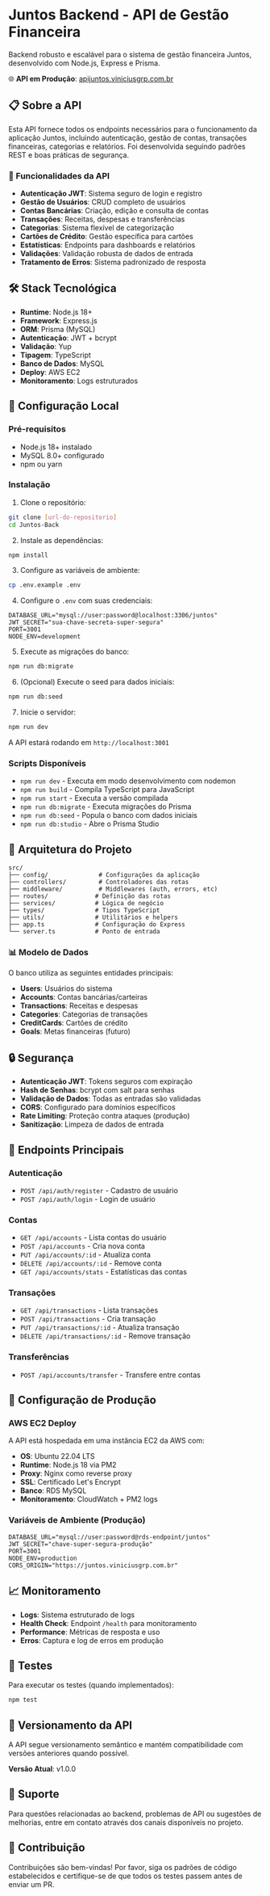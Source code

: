 # Juntos Backend - API de Gestão Financeira

Backend robusto e escalável para o sistema de gestão financeira Juntos, desenvolvido com Node.js, Express e Prisma.

🌐 **API em Produção**: [apijuntos.viniciusgrp.com.br](https://apijuntos.viniciusgrp.com.br/)

## 📋 Sobre a API

Esta API fornece todos os endpoints necessários para o funcionamento da aplicação Juntos, incluindo autenticação, gestão de contas, transações financeiras, categorias e relatórios. Foi desenvolvida seguindo padrões REST e boas práticas de segurança.

### 🔧 Funcionalidades da API

- **Autenticação JWT**: Sistema seguro de login e registro
- **Gestão de Usuários**: CRUD completo de usuários
- **Contas Bancárias**: Criação, edição e consulta de contas
- **Transações**: Receitas, despesas e transferências
- **Categorias**: Sistema flexível de categorização
- **Cartões de Crédito**: Gestão específica para cartões
- **Estatísticas**: Endpoints para dashboards e relatórios
- **Validações**: Validação robusta de dados de entrada
- **Tratamento de Erros**: Sistema padronizado de resposta

## 🛠️ Stack Tecnológica

- **Runtime**: Node.js 18+
- **Framework**: Express.js
- **ORM**: Prisma (MySQL)
- **Autenticação**: JWT + bcrypt
- **Validação**: Yup
- **Tipagem**: TypeScript
- **Banco de Dados**: MySQL
- **Deploy**: AWS EC2
- **Monitoramento**: Logs estruturados

## 🚀 Configuração Local

### Pré-requisitos
- Node.js 18+ instalado
- MySQL 8.0+ configurado
- npm ou yarn

### Instalação

1. Clone o repositório:
```bash
git clone [url-do-repositorio]
cd Juntos-Back
```

2. Instale as dependências:
```bash
npm install
```

3. Configure as variáveis de ambiente:
```bash
cp .env.example .env
```

4. Configure o `.env` com suas credenciais:
```env
DATABASE_URL="mysql://user:password@localhost:3306/juntos"
JWT_SECRET="sua-chave-secreta-super-segura"
PORT=3001
NODE_ENV=development
```

5. Execute as migrações do banco:
```bash
npm run db:migrate
```

6. (Opcional) Execute o seed para dados iniciais:
```bash
npm run db:seed
```

7. Inicie o servidor:
```bash
npm run dev
```

A API estará rodando em `http://localhost:3001`

### Scripts Disponíveis

- `npm run dev` - Executa em modo desenvolvimento com nodemon
- `npm run build` - Compila TypeScript para JavaScript
- `npm run start` - Executa a versão compilada
- `npm run db:migrate` - Executa migrações do Prisma
- `npm run db:seed` - Popula o banco com dados iniciais
- `npm run db:studio` - Abre o Prisma Studio

## 📁 Arquitetura do Projeto

```
src/
├── config/              # Configurações da aplicação
├── controllers/         # Controladores das rotas
├── middleware/          # Middlewares (auth, errors, etc)
├── routes/             # Definição das rotas
├── services/           # Lógica de negócio
├── types/              # Tipos TypeScript
├── utils/              # Utilitários e helpers
├── app.ts              # Configuração do Express
└── server.ts           # Ponto de entrada
```

### 📊 Modelo de Dados

O banco utiliza as seguintes entidades principais:

- **Users**: Usuários do sistema
- **Accounts**: Contas bancárias/carteiras
- **Transactions**: Receitas e despesas
- **Categories**: Categorias de transações
- **CreditCards**: Cartões de crédito
- **Goals**: Metas financeiras (futuro)

## 🔒 Segurança

- **Autenticação JWT**: Tokens seguros com expiração
- **Hash de Senhas**: bcrypt com salt para senhas
- **Validação de Dados**: Todas as entradas são validadas
- **CORS**: Configurado para domínios específicos
- **Rate Limiting**: Proteção contra ataques (produção)
- **Sanitização**: Limpeza de dados de entrada

## 📡 Endpoints Principais

### Autenticação
- `POST /api/auth/register` - Cadastro de usuário
- `POST /api/auth/login` - Login de usuário

### Contas
- `GET /api/accounts` - Lista contas do usuário
- `POST /api/accounts` - Cria nova conta
- `PUT /api/accounts/:id` - Atualiza conta
- `DELETE /api/accounts/:id` - Remove conta
- `GET /api/accounts/stats` - Estatísticas das contas

### Transações
- `GET /api/transactions` - Lista transações
- `POST /api/transactions` - Cria transação
- `PUT /api/transactions/:id` - Atualiza transação
- `DELETE /api/transactions/:id` - Remove transação

### Transferências
- `POST /api/accounts/transfer` - Transfere entre contas

## 🔧 Configuração de Produção

### AWS EC2 Deploy

A API está hospedada em uma instância EC2 da AWS com:

- **OS**: Ubuntu 22.04 LTS
- **Runtime**: Node.js 18 via PM2
- **Proxy**: Nginx como reverse proxy
- **SSL**: Certificado Let's Encrypt
- **Banco**: RDS MySQL
- **Monitoramento**: CloudWatch + PM2 logs

### Variáveis de Ambiente (Produção)

```env
DATABASE_URL="mysql://user:password@rds-endpoint/juntos"
JWT_SECRET="chave-super-segura-produção"
PORT=3001
NODE_ENV=production
CORS_ORIGIN="https://juntos.viniciusgrp.com.br"
```

## 📈 Monitoramento

- **Logs**: Sistema estruturado de logs
- **Health Check**: Endpoint `/health` para monitoramento
- **Performance**: Métricas de resposta e uso
- **Erros**: Captura e log de erros em produção

## 🧪 Testes

Para executar os testes (quando implementados):

```bash
npm test
```

## 🔄 Versionamento da API

A API segue versionamento semântico e mantém compatibilidade com versões anteriores quando possível.

**Versão Atual**: v1.0.0

## 📧 Suporte

Para questões relacionadas ao backend, problemas de API ou sugestões de melhorias, entre em contato através dos canais disponíveis no projeto.

## 🤝 Contribuição

Contribuições são bem-vindas! Por favor, siga os padrões de código estabelecidos e certifique-se de que todos os testes passem antes de enviar um PR.

